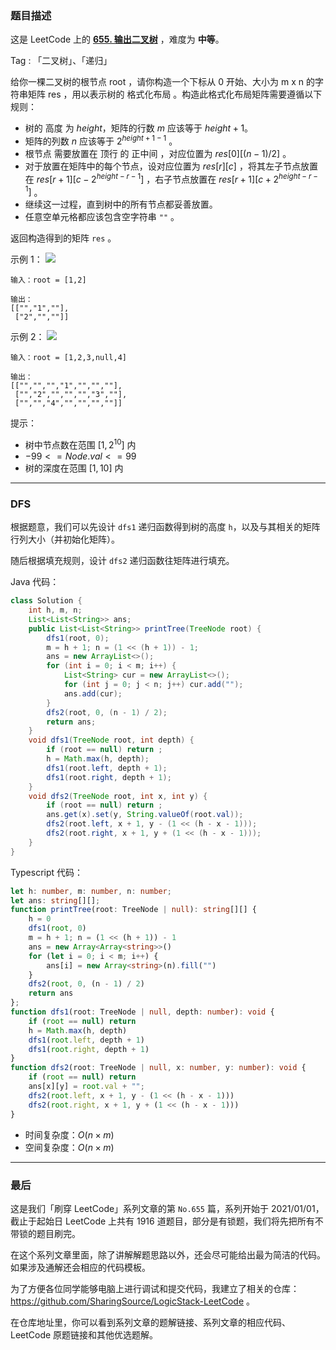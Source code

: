 ### 题目描述

这是 LeetCode 上的 **[655. 输出二叉树](https://leetcode.cn/problems/print-binary-tree/solution/by-ac_oier-mays/)** ，难度为 **中等**。

Tag : 「二叉树」、「递归」



给你一棵二叉树的根节点 root ，请你构造一个下标从 0 开始、大小为 m x n 的字符串矩阵 res ，用以表示树的 格式化布局 。构造此格式化布局矩阵需要遵循以下规则：

* 树的 高度 为 $height$，矩阵的行数 $m$ 应该等于 $height + 1$。
* 矩阵的列数 $n$ 应该等于 $2^{height+1 - 1}$ 。
* 根节点 需要放置在 顶行 的 正中间 ，对应位置为 $res[0][(n-1)/2]$ 。
* 对于放置在矩阵中的每个节点，设对应位置为 $res[r][c]$ ，将其左子节点放置在 $res[r+1][c-2^{height-r-1}]$ ，右子节点放置在 $res[r+1][c+2^{height-r-1}]$ 。
* 继续这一过程，直到树中的所有节点都妥善放置。
* 任意空单元格都应该包含空字符串 `""` 。

返回构造得到的矩阵 `res` 。

示例 1：
![](https://assets.leetcode.com/uploads/2021/05/03/print1-tree.jpg)

```
输入：root = [1,2]

输出：
[["","1",""],
 ["2","",""]]
```
示例 2：
![](https://assets.leetcode.com/uploads/2021/05/03/print2-tree.jpg)
```
输入：root = [1,2,3,null,4]

输出：
[["","","","1","","",""],
 ["","2","","","","3",""],
 ["","","4","","","",""]]
```

提示：
* 树中节点数在范围 $[1, 2^{10}]$ 内
* $-99 <= Node.val <= 99$
* 树的深度在范围 $[1, 10]$ 内

---

### DFS

根据题意，我们可以先设计 `dfs1` 递归函数得到树的高度 `h`，以及与其相关的矩阵行列大小（并初始化矩阵）。

随后根据填充规则，设计 `dfs2` 递归函数往矩阵进行填充。

Java 代码：
```Java
class Solution {
    int h, m, n;
    List<List<String>> ans;
    public List<List<String>> printTree(TreeNode root) {
        dfs1(root, 0);
        m = h + 1; n = (1 << (h + 1)) - 1;
        ans = new ArrayList<>();
        for (int i = 0; i < m; i++) {
            List<String> cur = new ArrayList<>();
            for (int j = 0; j < n; j++) cur.add("");
            ans.add(cur);
        }
        dfs2(root, 0, (n - 1) / 2);
        return ans;
    }
    void dfs1(TreeNode root, int depth) {
        if (root == null) return ;
        h = Math.max(h, depth);
        dfs1(root.left, depth + 1);
        dfs1(root.right, depth + 1);
    }
    void dfs2(TreeNode root, int x, int y) {
        if (root == null) return ;
        ans.get(x).set(y, String.valueOf(root.val));
        dfs2(root.left, x + 1, y - (1 << (h - x - 1)));
        dfs2(root.right, x + 1, y + (1 << (h - x - 1)));
    }
} 
```
Typescript 代码：
```Typescript
let h: number, m: number, n: number;
let ans: string[][];
function printTree(root: TreeNode | null): string[][] {
    h = 0
    dfs1(root, 0)
    m = h + 1; n = (1 << (h + 1)) - 1
    ans = new Array<Array<string>>()
    for (let i = 0; i < m; i++) {
        ans[i] = new Array<string>(n).fill("")
    }
    dfs2(root, 0, (n - 1) / 2)
    return ans
};
function dfs1(root: TreeNode | null, depth: number): void {
    if (root == null) return 
    h = Math.max(h, depth)
    dfs1(root.left, depth + 1)
    dfs1(root.right, depth + 1)
}
function dfs2(root: TreeNode | null, x: number, y: number): void {
    if (root == null) return 
    ans[x][y] = root.val + "";
    dfs2(root.left, x + 1, y - (1 << (h - x - 1)))
    dfs2(root.right, x + 1, y + (1 << (h - x - 1)))
}
```
* 时间复杂度：$O(n \times m)$
* 空间复杂度：$O(n \times m)$

---

### 最后

这是我们「刷穿 LeetCode」系列文章的第 `No.655` 篇，系列开始于 2021/01/01，截止于起始日 LeetCode 上共有 1916 道题目，部分是有锁题，我们将先把所有不带锁的题目刷完。

在这个系列文章里面，除了讲解解题思路以外，还会尽可能给出最为简洁的代码。如果涉及通解还会相应的代码模板。

为了方便各位同学能够电脑上进行调试和提交代码，我建立了相关的仓库：https://github.com/SharingSource/LogicStack-LeetCode 。

在仓库地址里，你可以看到系列文章的题解链接、系列文章的相应代码、LeetCode 原题链接和其他优选题解。

